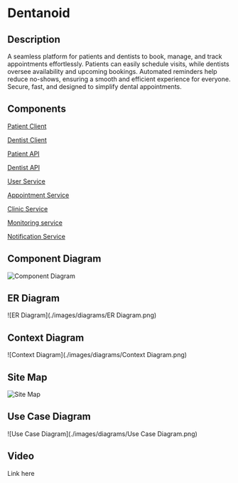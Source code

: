 # Dentanoid

## Description
A seamless platform for patients and dentists to book, manage, and track appointments effortlessly. Patients can easily schedule visits, while dentists oversee availability and upcoming bookings. Automated reminders help reduce no-shows, ensuring a smooth and efficient experience for everyone. Secure, fast, and designed to simplify dental appointments.

## Components
[Patient Client](https://git.chalmers.se/courses/dit355/2023/student-teams/dit356-2023-20/group-20-distributed-systems-patient-client)

[Dentist Client](https://git.chalmers.se/courses/dit355/2023/student-teams/dit356-2023-20/group-20-distributed-systems-dentist-client)

[Patient API](https://git.chalmers.se/courses/dit355/2023/student-teams/dit356-2023-20/group-20-distributed-systems-patient-API)

[Dentist API](https://git.chalmers.se/courses/dit355/2023/student-teams/dit356-2023-20/group-20-distributed-systems-dentist-api)

[User Service](https://git.chalmers.se/courses/dit355/2023/student-teams/dit356-2023-20/group-20-distributed-systems-user-service)

[Appointment Service](https://git.chalmers.se/courses/dit355/2023/student-teams/dit356-2023-20/group-20-distributed-systems-appointment-service-2)

[Clinic Service](https://git.chalmers.se/courses/dit355/2023/student-teams/dit356-2023-20/group-20-distributed-systems-clinic-service)

[Monitoring service](https://git.chalmers.se/courses/dit355/2023/student-teams/dit356-2023-20/group-20-distributed-systems-logging-service)

[Notification Service](https://git.chalmers.se/courses/dit355/2023/student-teams/dit356-2023-20/group-20-distributed-systems-notification-service)


## Component Diagram
![Component Diagram](./images/diagrams/Component_Diagram.png)

## ER Diagram
![ER Diagram](./images/diagrams/ER Diagram.png)

## Context Diagram
![Context Diagram](./images/diagrams/Context Diagram.png)

## Site Map
![Site Map](./images/diagrams/Sitemap.png)

## Use Case Diagram
![Use Case Diagram](./images/diagrams/Use Case Diagram.png)

## Video
Link here

